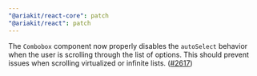 ```yaml
---
"@ariakit/react-core": patch
"@ariakit/react": patch
---
```


The `Combobox` component now properly disables the `autoSelect` behavior when the user is scrolling through the list of options. This should prevent issues when scrolling virtualized or infinite lists. ([#2617](https://github.com/ariakit/ariakit/pull/2617))
